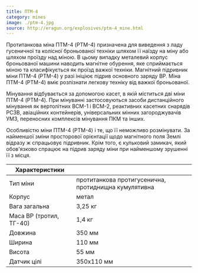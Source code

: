 ```yaml
---
title: ПТМ-4
category: mines
image: ./ptm-4.jpg
source: http://eragun.org/explosives/ptm-4_mine.html
---
```


Протитанкова міна ПТМ-4 (PTM-4) призначена для виведення з ладу гусеничної та колісної броньованої техніки шляхом її наїзду на міну або шляхом проїзду над міною. В цьому випадку металевий корпус броньованої машини наводить магнітне обурення, яке сприймається міною та класифікується як проїзд важкої техніки. Магнітний підривник міни ПТМ-4 (PTM-4) у разі ініціює підрив основного заряду ВР. Міна ПТМ-4 (PTM-4) вміє розпізнати легкову техніку від важкої броньованої.

Мінування відбувається за допомогою касет, в якій міститься дві міни ПТМ-4 (PTM-4). При мінуванні застосовуються засоби дистанційного мінування як вертолітних ВСМ-1 і ВСМ-2, реактивних касетних снарядів РСЗВ, авіаційних контейнерів, універсальних мінних загороджувачів УМЗ, переносних комплексів мінування ПКМ та інших.

Особливістю міни ПТМ-4 (PTM-4) і те, що її неможливо розмінувати. За найменшої зміни просторової орієнтації щодо магнітного поля Землі відразу ж спрацьовує підривник. Крім того, є кульковий замикач, який обов'язково спрацює на підрив заряду міни при найменшому зрушенні її з місця.

| Характеристики          |                                                      |
| ----------------------- | ---------------------------------------------------- |
| Тип міни                | протитанкова протигусенична, протиднищна кумулятивна |
| Корпус                  | метал                                                |
| Вага загальна           | 3,25 кг                                              |
| Маса ВР (тротил, ТГ-40) | 1,4 кг                                               |
| Довжина                 | 350 мм                                               |
| Ширина                  | 110 мм                                               |
| Висота                  | 55 мм                                                |
| Датчик цілі             | 350х110 мм                                           |

##
